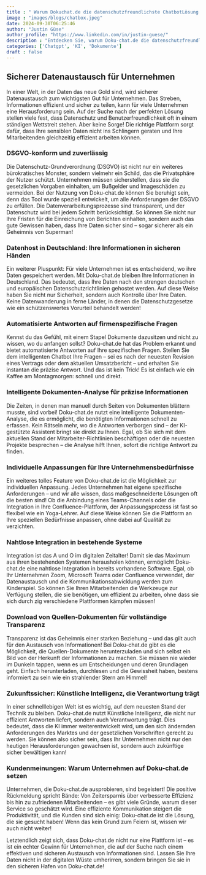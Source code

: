 ```yaml
---
title : " Warum Dokuchat.de die datenschutzfreundlichste ChatbotLösung bietet"
image : "images/blogs/chatbox.jpeg"
date: 2024-09-30T06:25:46
author: "Justin Güse"
author_profile: "https://www.linkedin.com/in/justin-guese/"
description : "Entdecken Sie, warum Doku-chat.de die datenschutzfreundlichste Chatbot-Lösung ist. DSGVO-konform, made in Germany und bieten individuelle Anpassungen für Unternehmen."
categories: ['Chatgpt', 'KI', 'Dokumente']
draft : false
---
```


## Sicherer Datenaustausch für Unternehmen  

In einer Welt, in der Daten das neue Gold sind, wird sicherer Datenaustausch zum wichtigsten Gut für Unternehmen. Das Streben, Informationen effizient und sicher zu teilen, kann für viele Unternehmen eine Herausforderung sein. Auf der Suche nach der perfekten Lösung stellen viele fest, dass Datenschutz und Benutzerfreundlichkeit oft in einem ständigen Wettstreit stehen. Aber keine Sorge! Die richtige Plattform sorgt dafür, dass Ihre sensiblen Daten nicht ins Schlingern geraten und Ihre Mitarbeitenden gleichzeitig effizient arbeiten können.  

### DSGVO-konform und zuverlässig  

Die Datenschutz-Grundverordnung (DSGVO) ist nicht nur ein weiteres bürokratisches Monster, sondern vielmehr ein Schild, das die Privatsphäre der Nutzer schützt. Unternehmen müssen sicherstellen, dass sie die gesetzlichen Vorgaben einhalten, um Bußgelder und Imageschäden zu vermeiden. Bei der Nutzung von Doku-chat.de können Sie beruhigt sein, denn das Tool wurde speziell entwickelt, um alle Anforderungen der DSGVO zu erfüllen. Die Datenverarbeitungsprozesse sind transparent, und der Datenschutz wird bei jedem Schritt berücksichtigt. So können Sie nicht nur Ihre Fristen für die Einreichung von Berichten einhalten, sondern auch das gute Gewissen haben, dass Ihre Daten sicher sind – sogar sicherer als ein Geheimnis von Superman!  

### Datenhost in Deutschland: Ihre Informationen in sicheren Händen  

Ein weiterer Pluspunkt: Für viele Unternehmen ist es entscheidend, wo ihre Daten gespeichert werden. Mit Doku-chat.de bleiben Ihre Informationen in Deutschland. Das bedeutet, dass Ihre Daten nach den strengen deutschen und europäischen Datenschutzrichtlinien gehostet werden. Auf diese Weise haben Sie nicht nur Sicherheit, sondern auch Kontrolle über Ihre Daten. Keine Datenwanderung in ferne Länder, in denen die Datenschutzgesetze wie ein schützenswertes Vorurteil behandelt werden!  

### Automatisierte Antworten auf firmenspezifische Fragen  

Kennst du das Gefühl, mit einem Stapel Dokumente dazusitzen und nicht zu wissen, wo du anfangen sollst? Doku-chat.de hat das Problem erkannt und bietet automatisierte Antworten auf Ihre spezifischen Fragen. Stellen Sie dem intelligenten Chatbot Ihre Fragen – sei es nach der neuesten Revision eines Vertrags oder dem aktuellen Umsatzbericht – und erhalten Sie instantan die präzise Antwort. Und das ist kein Trick! Es ist einfach wie ein Kaffee am Montagmorgen: schnell und direkt.  

### Intelligente Dokumenten-Analyse für präzise Informationen  

Die Zeiten, in denen man manuell durch Seiten von Dokumenten blättern musste, sind vorbei! Doku-chat.de nutzt eine intelligente Dokumenten-Analyse, die es ermöglicht, die benötigten Informationen schnell zu erfassen. Kein Rätseln mehr, wo die Antworten verborgen sind – der KI-gestützte Assistent bringt sie direkt zu Ihnen. Egal, ob Sie sich mit dem aktuellen Stand der Mitarbeiter-Richtlinien beschäftigen oder die neuesten Projekte besprechen – die Analyse hilft Ihnen, sofort die richtige Antwort zu finden.  

### Individuelle Anpassungen für Ihre Unternehmensbedürfnisse  

Ein weiteres tolles Feature von Doku-chat.de ist die Möglichkeit zur individuellen Anpassung. Jedes Unternehmen hat eigene spezifische Anforderungen – und wir alle wissen, dass maßgeschneiderte Lösungen oft die besten sind! Ob die Anbindung eines Teams-Channels oder die Integration in Ihre Confluence-Plattform, der Anpassungsprozess ist fast so flexibel wie ein Yoga-Lehrer. Auf diese Weise können Sie die Plattform an Ihre speziellen Bedürfnisse anpassen, ohne dabei auf Qualität zu verzichten.  

### Nahtlose Integration in bestehende Systeme  

Integration ist das A und O im digitalen Zeitalter! Damit sie das Maximum aus ihren bestehenden Systemen herausholen können, ermöglicht Doku-chat.de eine nahtlose Integration in bereits vorhandene Software. Egal, ob Ihr Unternehmen Zoom, Microsoft Teams oder Confluence verwendet, der Datenaustausch und die Kommunikationsabwicklung werden zum Kinderspiel. So können Sie Ihren Mitarbeitenden die Werkzeuge zur Verfügung stellen, die sie benötigen, um effizient zu arbeiten, ohne dass sie sich durch zig verschiedene Plattformen kämpfen müssen!  

### Download von Quellen-Dokumenten für vollständige Transparenz  

Transparenz ist das Geheimnis einer starken Beziehung – und das gilt auch für den Austausch von Informationen! Bei Doku-chat.de gibt es die Möglichkeit, die Quellen-Dokumente herunterzuladen und sich selbst ein Bild von der Herkunft der Informationen zu machen. Sie müssen nie wieder im Dunkeln tappen, wenn es um Entscheidungen und deren Grundlagen geht. Einfach herunterladen, durchlesen und die Gewissheit haben, bestens informiert zu sein wie ein strahlender Stern am Himmel!  

### Zukunftssicher: Künstliche Intelligenz, die Verantwortung trägt  

In einer schnelllebigen Welt ist es wichtig, auf dem neuesten Stand der Technik zu bleiben. Doku-chat.de nutzt Künstliche Intelligenz, die nicht nur effizient Antworten liefert, sondern auch Verantwortung trägt. Dies bedeutet, dass die KI immer weiterentwickelt wird, um den sich ändernden Anforderungen des Marktes und der gesetzlichen Vorschriften gerecht zu werden. Sie können also sicher sein, dass Ihr Unternehmen nicht nur den heutigen Herausforderungen gewachsen ist, sondern auch zukünftige sicher bewältigen kann!  

### Kundenmeinungen: Warum Unternehmen auf Doku-chat.de setzen  

Unternehmen, die Doku-chat.de ausprobieren, sind begeistert! Die positive Rückmeldung spricht Bände: Von Zeitersparnis über verbesserte Effizienz bis hin zu zufriedenen Mitarbeitenden – es gibt viele Gründe, warum dieser Service so geschätzt wird. Eine effiziente Kommunikation steigert die Produktivität, und die Kunden sind sich einig: Doku-chat.de ist die Lösung, die sie gesucht haben! Wenn das kein Grund zum Feiern ist, wissen wir auch nicht weiter!  

Letztendlich zeigt sich, dass Doku-chat.de nicht nur eine Plattform ist – es ist ein echter Gewinn für Unternehmen, die auf der Suche nach einem effektiven und sicheren Austausch von Informationen sind. Lassen Sie Ihre Daten nicht in der digitalen Wüste umherirren, sondern bringen Sie sie in den sicheren Hafen von Doku-chat.de!